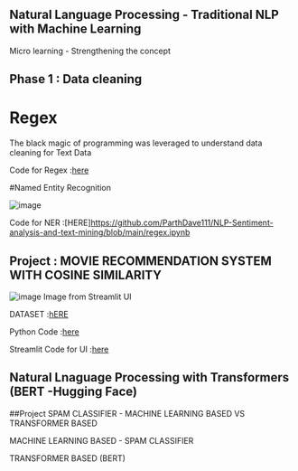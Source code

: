 ## Natural Language Processing - Traditional NLP with Machine Learning 

Micro learning - Strengthening the concept

## Phase 1 : Data cleaning 

# Regex 
The black magic of programming was leveraged to understand data cleaning for Text Data 

Code for Regex :[here](https://github.com/ParthDave111/NLP-Sentiment-analysis-and-text-mining/blob/main/regex.ipynb)


#Named Entity Recognition 

![image](https://github.com/ParthDave111/ParthDave111.github.io/assets/123885634/6d320667-c201-46ed-8170-f4e53a3ee397)


Code for NER :[HERE]https://github.com/ParthDave111/NLP-Sentiment-analysis-and-text-mining/blob/main/regex.ipynb



## Project : MOVIE RECOMMENDATION SYSTEM WITH COSINE SIMILARITY 
![image](https://github.com/ParthDave111/ParthDave111.github.io/assets/123885634/ff4a21a2-1756-4ba4-9da4-9b47532e1931)
Image from Streamlit UI 

DATASET :[hERE](https://www.kaggle.com/datasets/tmdb/tmdb-movie-metadata)

Python Code :[here](https://github.com/ParthDave111/Movie-predictions--Cosine-Similarity/blob/main/movie_recommendation.ipynb)

Streamlit Code for UI :[here](https://github.com/ParthDave111/Movie-predictions--Cosine-Similarity/blob/main/ui.py)

## Natural Lnaguage Processing with Transformers (BERT -Hugging Face)

##Project SPAM CLASSIFIER - MACHINE LEARNING BASED VS TRANSFORMER BASED 

MACHINE LEARNING BASED - SPAM CLASSIFIER 

TRANSFORMER BASED (BERT) 
